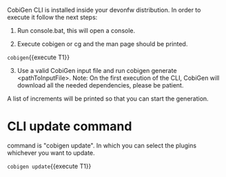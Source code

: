 

CobiGen CLI is installed inside your devonfw distribution. In order to execute it follow the next steps:

1. Run console.bat, this will open a console.

2. Execute cobigen or cg and the man page should be printed.

`cobigen`{{execute T1}}

3. Use a valid CobiGen input file and run cobigen generate &lt;pathToInputFile&gt;. Note: On the first execution of the CLI, CobiGen will download all the needed dependencies, please be patient.

A list of increments will be printed so that you can start the generation.

# CLI update command
command is &#34;cobigen update&#34;. In which you can select the plugins whichever you want to update.

`cobigen update`{{execute T1}}



